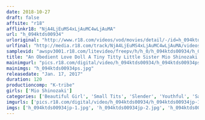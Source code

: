 ```yaml
---
date: 2018-10-27
draft: false
affsite: "r18"
afflinkr18: "NjA4LjEuMS4xLjAuMC4wLjAuMA"
url: "h_094ktds00934"
urloriginal: "http://www.r18.com/videos/vod/movies/detail/-/id=h_094ktds00934"
urlfinal: "http://media.r18.com/track/NjA4LjEuMS4xLjAuMC4wLjAuMA/videos/vod/movies/detail/-/id=h_094ktds00934"
samplevid: "awspv3001.r18.com/litevideo/freepv/h/h_0/h_094ktds00934/h_094ktds00934_dmb_w.mp4"
title: "An Obedient Love Doll A Tiny Titty Little Sister Mio Shinozaki A Cup Titties 148cm Tall"
mainimgurl: "pics.r18.com/digital/video/h_094ktds00934/h_094ktds00934ps.jpg"
mainimgs: "h_094ktds00934ps.jpg"
releasedate: "Jan. 17, 2017"
duration: 120
productioncomp: "K-tribe"
girls: ['Mio Shinozaki']
categories: ['Beautiful Girl', 'Small Tits', 'Slender', 'Youthful', 'Sailor Uniform', 'Relatives', 'Shaved Pussy', 'Featured Actress', 'Sister', 'Hi-Def']
imgurls: ['pics.r18.com/digital/video/h_094ktds00934/h_094ktds00934jp-1.jpg', 'pics.r18.com/digital/video/h_094ktds00934/h_094ktds00934jp-2.jpg', 'pics.r18.com/digital/video/h_094ktds00934/h_094ktds00934jp-3.jpg', 'pics.r18.com/digital/video/h_094ktds00934/h_094ktds00934jp-4.jpg', 'pics.r18.com/digital/video/h_094ktds00934/h_094ktds00934jp-5.jpg', 'pics.r18.com/digital/video/h_094ktds00934/h_094ktds00934jp-6.jpg', 'pics.r18.com/digital/video/h_094ktds00934/h_094ktds00934jp-7.jpg', 'pics.r18.com/digital/video/h_094ktds00934/h_094ktds00934jp-8.jpg', 'pics.r18.com/digital/video/h_094ktds00934/h_094ktds00934jp-9.jpg', 'pics.r18.com/digital/video/h_094ktds00934/h_094ktds00934jp-10.jpg', 'pics.r18.com/digital/video/h_094ktds00934/h_094ktds00934jp-11.jpg', 'pics.r18.com/digital/video/h_094ktds00934/h_094ktds00934jp-12.jpg', 'pics.r18.com/digital/video/h_094ktds00934/h_094ktds00934jp-13.jpg', 'pics.r18.com/digital/video/h_094ktds00934/h_094ktds00934jp-14.jpg', 'pics.r18.com/digital/video/h_094ktds00934/h_094ktds00934jp-15.jpg', 'pics.r18.com/digital/video/h_094ktds00934/h_094ktds00934jp-16.jpg', 'pics.r18.com/digital/video/h_094ktds00934/h_094ktds00934jp-17.jpg', 'pics.r18.com/digital/video/h_094ktds00934/h_094ktds00934jp-18.jpg', 'pics.r18.com/digital/video/h_094ktds00934/h_094ktds00934jp-19.jpg', 'pics.r18.com/digital/video/h_094ktds00934/h_094ktds00934jp-20.jpg']
imgs: ['h_094ktds00934jp-1.jpg', 'h_094ktds00934jp-2.jpg', 'h_094ktds00934jp-3.jpg', 'h_094ktds00934jp-4.jpg', 'h_094ktds00934jp-5.jpg', 'h_094ktds00934jp-6.jpg', 'h_094ktds00934jp-7.jpg', 'h_094ktds00934jp-8.jpg', 'h_094ktds00934jp-9.jpg', 'h_094ktds00934jp-10.jpg', 'h_094ktds00934jp-11.jpg', 'h_094ktds00934jp-12.jpg', 'h_094ktds00934jp-13.jpg', 'h_094ktds00934jp-14.jpg', 'h_094ktds00934jp-15.jpg', 'h_094ktds00934jp-16.jpg', 'h_094ktds00934jp-17.jpg', 'h_094ktds00934jp-18.jpg', 'h_094ktds00934jp-19.jpg', 'h_094ktds00934jp-20.jpg']
---
```

